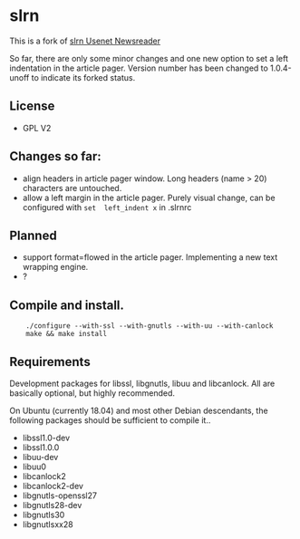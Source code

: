 # slrn

This is a fork of [slrn Usenet Newsreader](http://slrn.sourceforge.net)

So far, there are only some minor changes and one new option to set a left indentation in the
article pager. Version number has been changed to 1.0.4-unoff to indicate its forked status.

## License

* GPL V2

## Changes so far:

* align headers in article pager window. Long headers (name > 20) characters are untouched.
* allow a left margin in the article pager. Purely visual change, can be configured with `set 
  left_indent x` in .slrnrc

## Planned

* support format=flowed in the article pager. Implementing a new text wrapping engine.
* ?

## Compile and install.

```
    ./configure --with-ssl --with-gnutls --with-uu --with-canlock
    make && make install
```

## Requirements

Development packages for libssl, libgnutls, libuu and libcanlock. All are basically optional, but
highly recommended.

On Ubuntu (currently 18.04) and most other Debian descendants, the following packages should be
sufficient to compile it..

* libssl1.0-dev
* libssl1.0.0
* libuu-dev
* libuu0
* libcanlock2
* libcanlock2-dev
* libgnutls-openssl27
* libgnutls28-dev
* libgnutls30
* libgnutlsxx28
